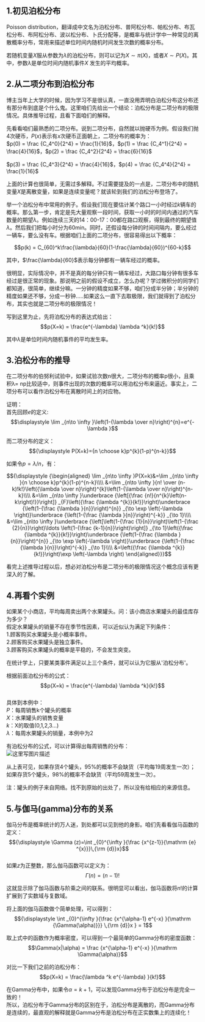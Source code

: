 ## 1.初见泊松分布
Poisson distribution，翻译成中文名为泊松分布、普阿松分布、帕松分布、布瓦松分布、布阿松分布、波以松分布、卜氏分配等，是概率与统计学中一种常见的离散概率分布，常用来描述单位时间内随机时间发生次数的概率分布。  

若随机变量$X$服从参数为$\lambda$的泊松分布，则可以记为$X \sim \pi(X)$，或者$X \sim P(X)$。其中，参数$\lambda$是单位时间内随机事件$X$ 发生的平均概率。  

## 2.从二项分布到泊松分布
博主当年上大学的时候，因为学习不是很认真，一直没用弄明白泊松分布这分布还有那分布到底是个什么鬼。这里咱们先给出一个结论：泊松分布是二项分布的极限情况。具体推导过程，且看下面咱们的解释。  

先看看咱们最熟悉的二项分布。说到二项分布，自然就以抛硬币为例。假设我们抛4次硬币，$P(x)$表示有$x$次硬币正面朝上，二项分布的概率为：  
$p(0) = \frac {C_4^0}{2^4} = \frac{1}{16}$，$p(1) = \frac {C_4^1}{2^4} = \frac{4}{16}$，$p(2) = \frac {C_4^2}{2^4} = \frac{6}{16}$  

$p(3) = \frac {C_4^3}{2^4} = \frac{4}{16}$，$p(4) = \frac {C_4^4}{2^4} = \frac{1}{16}$  

上面的计算也很简单，无需过多解释。不过需要提及的一点是，二项分布中的随机变量$X$是离散变量，如果是连续变量呢？就该轮到我们的泊松分布登场了。  


举一个泊松分布中常用的例子。假设我们现在要估计某个路口一小时经过$k$辆车的概率。那么第一步，肯定是先大量观察一段时间，获取一小时的时间内通过的汽车数量的期望$\lambda$。例如连续三天的14：00-17：00都在路口观察，得到最终的期望值$\lambda$。然后我们把每小时分为60min。同时，还假设每分钟的时间间隔内，要么经过一辆车，要么没有车。根据咱们上面的二项分布，很容易得出以下概率：  

$$p(k) = C_{60}^k\frac{\lambda}{60}(1-\frac{\lambda}{60})^{60-k}$$  

其中，$\frac{\lambda}{60}$表示每分钟都有一辆车经过的概率。  

很明显，实际情况中，并不是真的每分钟只有一辆车经过，大路口每分钟有很多车经过是很正常的现象。那说明之前的假设不成立，怎么办呢？学过微积分的同学们都知道，很简单，继续分嘛。一分钟的精度如果不够，咱们分成半分钟；半分钟的精度如果还不够，分成一秒钟.....如果这么一直下去取极限，我们就得到了泊松分布，其实也就是二项分布的极限情况！  

写到这里为止，先将泊松分布的表达式给出：  
$$p(X=k) = \frac{e^{-\lambda} \lambda ^k}{k!}$$  

其中$\lambda$是单位时间内随机事件的平均发生率。  

## 3.泊松分布的推导  
在二项分布的伯努利试验中，如果试验次数n很大，二项分布的概率p很小，且乘积λ= np比较适中，则事件出现的次数的概率可以用泊松分布来逼近。事实上，二项分布可以看作泊松分布在离散时间上的对应物。  

证明：  
首先回顾$e$的定义:  
$$\displaystyle \lim _{n\to \infty }\left(1-{\lambda  \over n}\right)^{n}=e^{-\lambda }$$  

而二项分布的定义：  
$${\displaystyle P(X=k)={n \choose k}p^{k}(1-p)^{n-k}}$$  

如果令$p = \lambda / n$，有：  

$${\displaystyle {\begin{aligned}
\lim _{n\to \infty }P(X=k)&=\lim _{n\to \infty }{n \choose k}p^{k}(1-p)^{n-k}\\\\  
&=\lim _{n\to \infty }{n! \over (n-k)!k!}\left({\lambda  \over n}\right)^{k}\left(1-{\lambda  \over n}\right)^{n-k}\\\\
&=\lim _{n\to \infty }\underbrace {\left[{\frac {n!}{n^{k}\left(n-k\right)!}}\right]} _{F}\left({\frac {\lambda ^{k}}{k!}}\right)\underbrace {\left(1-{\frac {\lambda }{n}}\right)^{n}} _{\to \exp \left(-\lambda \right)}\underbrace {\left(1-{\frac {\lambda }{n}}\right)^{-k}} _{\to 1}\\\\
&=\lim _{n\to \infty }\underbrace {\left[\left(1-{\frac {1}{n}}\right)\left(1-{\frac {2}{n}}\right)\ldots \left(1-{\frac {k-1}{n}}\right)\right]} _{\to 1}\left({\frac {\lambda ^{k}}{k!}}\right)\underbrace {\left(1-{\frac {\lambda }{n}}\right)^{n}} _{\to \exp \left(-\lambda \right)}\underbrace {\left(1-{\frac {\lambda }{n}}\right)^{-k}} _{\to 1}\\\\
&=\left({\frac {\lambda ^{k}}{k!}}\right)\exp \left(-\lambda \right)
\end{aligned}}}$$  


看完上述推导过程以后，想必对泊松分布是二项分布的极限情况这个概念应该有更深入的了解。  

## 4.再看个实例
如果某个小商店，平均每周卖出两个水果罐头。问：该小商店水果罐头的最佳库存为多少？  
假定水果罐头的销量不存在季节性因素，可以近似认为满足下列条件：  
1.顾客购买水果罐头是小概率事件。  
2.顾客购买水果罐头是独立事件。  
3.顾客购买水果罐头的概率是平稳的，不会发生突变。  

在统计学上，只要某类事件满足以上三个条件，就可以认为它服从'泊松分布'。  

根据前面泊松分布的公式：  
$$p(X=k) = \frac{e^{-\lambda} \lambda ^k}{k!}$$  
具体到本例中：  
$P$：每周销售k个罐头的概率  
$X$：水果罐头的销售变量  
$k$：X的取值(0,1,2,3...)  
$\lambda$：每周水果罐头的销量，本例中为2  

有泊松分布的公式，可以计算得出每周销售的分布：  
![这里写图片描述](https://github.com/bitcarmanlee/easy-algorithm-interview-photo/blob/master/math/probability/poisson/1.png)  

从上表可见，如果存货4个罐头，95%的概率不会缺货（平均每19周发生一次）；如果存货5个罐头，98%的概率不会缺货（平均59周发生一次）。  

注：罐头的例子来自网络。找不到原始的出处了，所以没有给相应的来源信息。  

## 5.与伽马(gamma)分布的关系
伽马分布是概率统计的万人迷，到处都可以见到他的身影。咱们先看看伽马函数的定义：  
$${\displaystyle \Gamma (z)=\int _{0}^{\infty }{\frac {x^{z-1}}{\mathrm {e} ^{x}}}\,{\rm {d}}x}$$  
如果$z$为正整数，那么伽马函数可以定义为：  
$$\Gamma(n) = (n-1) !$$  

这就显示除了伽马函数与阶乘之间的联系。很明显可以看出，伽马函数将$n!$的计算扩展到了实数域与复数域。  

将上面的伽马函数做个简单处理，可以得到：  
$${\displaystyle \int _{0}^{\infty }{\frac {x^{\alpha-1} e^{-x} }{\mathrm {\Gamma(\alpha)}}}  \,{\rm {d}}x } = 1$$  

取上式中的函数作为概率密度，可以得到一个最简单的Gamma分布的密度函数：  
$$\Gamma(x|\alpha) = \frac {x^{\alpha-1} e^{-x} }{\mathrm \Gamma(\alpha)}$$  

对比一下我们之前的泊松分布：  
$$p(X=k) = \frac{\lambda ^k e^{-\lambda} }{k!}$$  

在Gamma分布中，如果令$\alpha = k + 1$，可以发现Gamma分布于泊松分布是完全一致的！  
所以，泊松分布于Gamma分布的区别在于，泊松分布是离散的，而Gamma分布是连续的，最直观的解释就是Gamma分布是泊松分布在正实数集上的连续化！  
